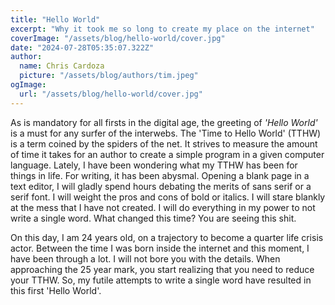 ```yaml
---
title: "Hello World"
excerpt: "Why it took me so long to create my place on the internet"
coverImage: "/assets/blog/hello-world/cover.jpg"
date: "2024-07-28T05:35:07.322Z"
author:
  name: Chris Cardoza
  picture: "/assets/blog/authors/tim.jpeg"
ogImage:
  url: "/assets/blog/hello-world/cover.jpg"
---
```


As is mandatory for all firsts in the digital age, the greeting of _'Hello World'_ is a must for any surfer of the interwebs. The 'Time to Hello World' (TTHW) is a term coined by the spiders of the net. It strives to measure the amount of time it takes for an author to create a simple program in a given computer language. Lately, I have been wondering what my TTHW has been for things in life. For writing, it has been abysmal. Opening a blank page in a text editor, I will gladly spend hours debating the merits of sans serif or a serif font. I will weight the pros and cons of bold or italics. I will stare blankly at the mess that I have not created. I will do everything in my power to not write a single word. What changed this time? You are seeing this shit.

On this day, I am 24 years old, on a trajectory to become a quarter life crisis actor. Between the time I was born inside the internet and this moment, I have been through a lot. I will not bore you with the details. When approaching the 25 year mark, you start realizing that you need to reduce your TTHW. So, my futile attempts to write a single word have resulted in this first 'Hello World'.
